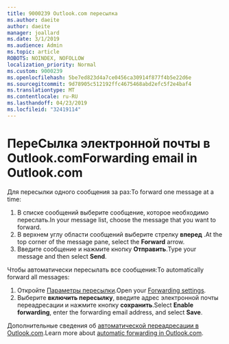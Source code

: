 ```yaml
---
title: 9000239 Outlook.com пересылка
ms.author: daeite
author: daeite
manager: joallard
ms.date: 3/1/2019
ms.audience: Admin
ms.topic: article
ROBOTS: NOINDEX, NOFOLLOW
localization_priority: Normal
ms.custom: 9000239
ms.openlocfilehash: 5be7ed823d4a7ce0456ca30914f877f4b5e22d6e
ms.sourcegitcommit: 9d78905c512192ffc4675468abd2efc5f2e4baf4
ms.translationtype: MT
ms.contentlocale: ru-RU
ms.lasthandoff: 04/23/2019
ms.locfileid: "32419114"
---
```

# <a name="forwarding-email-in-outlookcom"></a><span data-ttu-id="73934-102">ПереСылка электронной почты в Outlook.com</span><span class="sxs-lookup"><span data-stu-id="73934-102">Forwarding email in Outlook.com</span></span>

<span data-ttu-id="73934-103">Для пересылки одного сообщения за раз:</span><span class="sxs-lookup"><span data-stu-id="73934-103">To forward one message at a time:</span></span>

1. <span data-ttu-id="73934-104">В списке сообщений выберите сообщение, которое необходимо переслать.</span><span class="sxs-lookup"><span data-stu-id="73934-104">In your message list, choose the message that you want to forward.</span></span>
2. <span data-ttu-id="73934-105">В верхнем углу области сообщений выберите стрелку **вперед** .</span><span class="sxs-lookup"><span data-stu-id="73934-105">At the top corner of the message pane, select the **Forward** arrow.</span></span>
3. <span data-ttu-id="73934-106">Введите сообщение и нажмите кнопку **Отправить**.</span><span class="sxs-lookup"><span data-stu-id="73934-106">Type your message and then select **Send**.</span></span>

<span data-ttu-id="73934-107">Чтобы автоматически пересылать все сообщения:</span><span class="sxs-lookup"><span data-stu-id="73934-107">To automatically forward all messages:</span></span>

1. <span data-ttu-id="73934-108">Откройте [Параметры пересылки](https://outlook.live.com/mail/options/mail/forwarding/forwardingOption).</span><span class="sxs-lookup"><span data-stu-id="73934-108">Open your [Forwarding settings](https://outlook.live.com/mail/options/mail/forwarding/forwardingOption).</span></span>
2. <span data-ttu-id="73934-109">Выберите **включить пересылку**, введите адрес электронной почты переадресации и нажмите кнопку **сохранить**.</span><span class="sxs-lookup"><span data-stu-id="73934-109">Select **Enable forwarding**, enter the forwarding email address, and select **Save**.</span></span>

<span data-ttu-id="73934-110">Дополнительные сведения об [автоматической переадресации в Outlook.com](https://support.office.com/article/6246987c-6c8f-4144-b255-14fc07007dad).</span><span class="sxs-lookup"><span data-stu-id="73934-110">Learn more about [automatic forwarding in Outlook.com](https://support.office.com/article/6246987c-6c8f-4144-b255-14fc07007dad).</span></span>